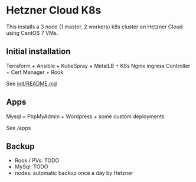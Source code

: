 # Hetzner Cloud K8s

This installs a 3 node (1 master, 2 workers) k8s cluster on Hetzner Cloud using CentOS 7 VMs.

## Initial installation

Terraform + Ansible + KubeSpray + MetalLB + K8s Nginx ingress Controller + Cert Manager + Rook
 
See [init/README.md](init/README.md)

## Apps

Mysql + PhpMyAdmin + Wordpress + some custom deployments

See /apps

## Backup

- Rook / PVs: TODO
- MySql: TODO
- nodes: automatic backup once a day by Hetzner
